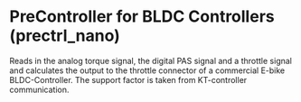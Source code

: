 # PreController for BLDC Controllers (prectrl_nano)

Reads in the analog torque signal, the digital PAS signal and a throttle signal and calculates the output to the throttle connector of a commercial E-bike BLDC-Controller. The support factor is taken from KT-controller communication.
